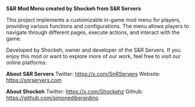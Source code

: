 **S&R Mod Menu created by Shockeh from S&R Servers**

This project implements a customizable in-game mod menu for players, 
providing various functions and configurations. The menu allows 
players to navigate through different pages, execute actions, and 
interact with the game.

Developed by Shockeh, owner and developer of the S&R Servers. If 
you enjoy this mod or want to explore more of our work, feel free 
to visit our online platforms:

**About S&R Servers**
Twitter: https://x.com/SnRServers
Website: https://snrservers.com

**About Shockeh**
Twitter: https://x.com/Shockehz
Github: https://github.com/simonediberardino
